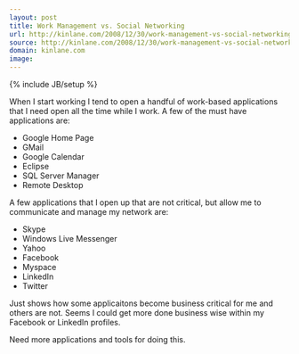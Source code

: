 ```yaml
---
layout: post
title: Work Management vs. Social Networking
url: http://kinlane.com/2008/12/30/work-management-vs-social-networking/
source: http://kinlane.com/2008/12/30/work-management-vs-social-networking/
domain: kinlane.com
image: 
---
```

{% include JB/setup %}<p>When I start working I tend to open a handful of work-based applications that I need open all the time while I work. A few of the must have applications are:
<ul class="mainlist">
	<li>Google Home Page</li>
	<li>GMail</li>
	<li>Google Calendar</li>
	<li>Eclipse</li>
	<li>SQL Server Manager</li>
	<li>Remote Desktop</li>
</ul>
A few applications that I open up that are not critical, but allow me to communicate and manage my network are:
<ul class="mainlist">
	<li>Skype</li>
	<li>Windows Live Messenger</li>
	<li>Yahoo</li>
	<li>Facebook</li>
	<li>Myspace</li>
	<li>LinkedIn</li>
	<li>Twitter</li>
</ul>
Just shows how some applicaitons become business critical for me and others are not. Seems I could get more done business wise within my Facebook or LinkedIn profiles.<p></p>
Need more applications and tools for doing this.</p>
